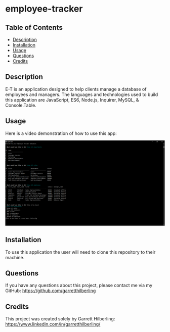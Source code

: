 # employee-tracker

## Table of Contents
* [Description](#Description)
* [Installation](#Installation)
* [Usage](#Usage)
* [Questions](#Questions)
* [Credits](#Credits)

## Description
E-T is an application designed to help clients manage a database of employees and managers. The languages and technologies used to build this application are JavaScript, ES6, Node.js, Inquirer, MySQL, & Console.Table. 

## Usage
Here is a video demonstration of how to use this app:

[![video demonstration](./assets/img/application-screenshot.png)](https://drive.google.com/file/d/1YioDuPf3SD0VFJLZ1V6n_pK2-ZYGpj6u/view)

## Installation
To use this application the user will need to clone this repository to their machine.

## Questions
If you have any questions about this project, please contact me via my GitHub: https://github.com/garretthilberling

## Credits
This project was created solely by Garrett Hilberling: https://www.linkedin.com/in/garretthilberling/
    
